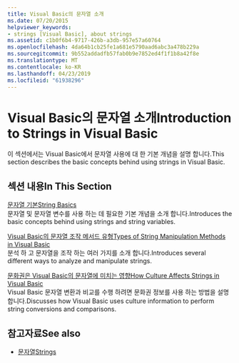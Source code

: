 ```yaml
---
title: Visual Basic의 문자열 소개
ms.date: 07/20/2015
helpviewer_keywords:
- strings [Visual Basic], about strings
ms.assetid: c1b0f6b4-9717-426b-a3db-957e57a60764
ms.openlocfilehash: 4da64b1cb25fe1a681e5790aad6abc3a478b229a
ms.sourcegitcommit: 9b552addadfb57fab0b9e7852ed4f1f1b8a42f8e
ms.translationtype: MT
ms.contentlocale: ko-KR
ms.lasthandoff: 04/23/2019
ms.locfileid: "61938296"
---
```

# <a name="introduction-to-strings-in-visual-basic"></a><span data-ttu-id="ef0b5-102">Visual Basic의 문자열 소개</span><span class="sxs-lookup"><span data-stu-id="ef0b5-102">Introduction to Strings in Visual Basic</span></span>
<span data-ttu-id="ef0b5-103">이 섹션에서는 Visual Basic에서 문자열 사용에 대 한 기본 개념을 설명 합니다.</span><span class="sxs-lookup"><span data-stu-id="ef0b5-103">This section describes the basic concepts behind using strings in Visual Basic.</span></span>  
  
## <a name="in-this-section"></a><span data-ttu-id="ef0b5-104">섹션 내용</span><span class="sxs-lookup"><span data-stu-id="ef0b5-104">In This Section</span></span>  
 [<span data-ttu-id="ef0b5-105">문자열 기본</span><span class="sxs-lookup"><span data-stu-id="ef0b5-105">String Basics</span></span>](../../../../visual-basic/programming-guide/language-features/strings/string-basics.md)  
 <span data-ttu-id="ef0b5-106">문자열 및 문자열 변수를 사용 하는 데 필요한 기본 개념을 소개 합니다.</span><span class="sxs-lookup"><span data-stu-id="ef0b5-106">Introduces the basic concepts behind using strings and string variables.</span></span>  
  
 [<span data-ttu-id="ef0b5-107">Visual Basic의 문자열 조작 메서드 유형</span><span class="sxs-lookup"><span data-stu-id="ef0b5-107">Types of String Manipulation Methods in Visual Basic</span></span>](../../../../visual-basic/programming-guide/language-features/strings/types-of-string-manipulation-methods.md)  
 <span data-ttu-id="ef0b5-108">분석 하 고 문자열을 조작 하는 여러 가지를 소개 합니다.</span><span class="sxs-lookup"><span data-stu-id="ef0b5-108">Introduces several different ways to analyze and manipulate strings.</span></span>  
  
 [<span data-ttu-id="ef0b5-109">문화권은 Visual Basic의 문자열에 미치는 영향</span><span class="sxs-lookup"><span data-stu-id="ef0b5-109">How Culture Affects Strings in Visual Basic</span></span>](../../../../visual-basic/programming-guide/language-features/strings/how-culture-affects-strings.md)  
 <span data-ttu-id="ef0b5-110">Visual Basic 문자열 변환과 비교를 수행 하려면 문화권 정보를 사용 하는 방법을 설명 합니다.</span><span class="sxs-lookup"><span data-stu-id="ef0b5-110">Discusses how Visual Basic uses culture information to perform string conversions and comparisons.</span></span>  
  
## <a name="see-also"></a><span data-ttu-id="ef0b5-111">참고자료</span><span class="sxs-lookup"><span data-stu-id="ef0b5-111">See also</span></span>

- [<span data-ttu-id="ef0b5-112">문자열</span><span class="sxs-lookup"><span data-stu-id="ef0b5-112">Strings</span></span>](../../../../visual-basic/programming-guide/language-features/strings/index.md)
